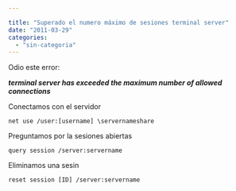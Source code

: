```yaml
---

title: "Superado el numero máximo de sesiones terminal server"
date: "2011-03-29"
categories: 
  - "sin-categoria"
---
```


Odio este error:

_**terminal server has exceeded the maximum number of allowed connections**_

Conectamos con el servidor

`net use /user:[username] \servernameshare`

Preguntamos por la sesiones abiertas

`query session /server:servername`

Eliminamos una sesin

`reset session [ID] /server:servername`
